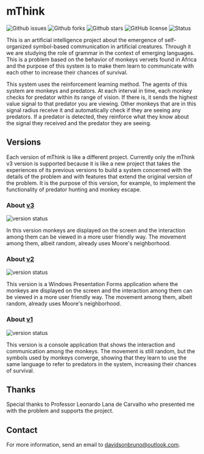 # mThink
![Github issues](https://img.shields.io/github/issues/davidsonbrsilva/mThink.svg) ![Github forks](https://img.shields.io/github/forks/davidsonbrsilva/mThink.svg) ![Github stars](https://img.shields.io/github/stars/davidson-bruno/mThink.svg) ![GitHub license](https://img.shields.io/badge/license-MIT-blue.svg) ![Status](https://img.shields.io/badge/status-stopped-red)

This is an artificial intelligence project about the emergence of self-organized symbol-based communication in artificial creatures. Through it we are studying the role of grammar in the context of emerging languages. This is a problem based on the behavior of monkeys vervets found in Africa and the purpose of this system is to make them learn to communicate with each other to increase their chances of survival.

This system uses the reinforcement learning method. The agents of this system are monkeys and predators. At each interval in time, each monkey checks for predator within its range of vision. If there is, it sends the highest value signal to that predator you are viewing. Other monkeys that are in this signal radius receive it and automatically check if they are seeing any predators. If a predator is detected, they reinforce what they know about the signal they received and the predator they are seeing.

## Versions
Each version of mThink is like a different project. Currently only the mThink v3 version is supported because it is like a new project that takes the experiences of its previous versions to build a system concerned with the details of the problem and with features that extend the original version of the problem. It is the purpose of this version, for example, to implement the functionality of predator hunting and monkey escape.

### About [v3](https://github.com/davidsonbrsilva/mThink/tree/master/v3)
![version status](https://img.shields.io/badge/status-deprecated-red.svg)

In this version monkeys are displayed on the screen and the interaction among them can be viewed in a more user friendly way. The movement among them, albeit random, already uses Moore's neighborhood.

### About [v2](https://github.com/davidsonbrsilva/mThink/tree/master/v2)
![version status](https://img.shields.io/badge/status-deprecated-red.svg)

This version is a Windows Presentation Forms application where the monkeys are displayed on the screen and the interaction among them can be viewed in a more user friendly way. The movement among them, albeit random, already uses Moore's neighborhood.

### About [v1](https://github.com/davidsonbrsilva/mThink/tree/master/v1)
![version status](https://img.shields.io/badge/status-deprecated-red.svg)

This version is a console application that shows the interaction and communication among the monkeys. The movement is still random, but the symbols used by monkeys converge, showing that they learn to use the same language to refer to predators in the system, increasing their chances of survival.

## Thanks
Special thanks to Professor Leonardo Lana de Carvalho who presented me with the problem and supports the project.

## Contact
For more information, send an email to <davidsonbruno@outlook.com>.
